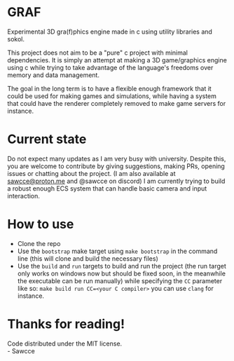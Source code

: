 # GRAF

Experimental 3D gra(f)phics engine made in c using
utility libraries and sokol.  

This project does not aim to be a "pure" c project with minimal
dependencies. It is simply an attempt at making a 3D game/graphics
engine using c while trying to take advantage of the language's
freedoms over memory and data management.  

The goal in the long term is to have a flexible enough
framework that it could be used for making games and
simulations, while having a system that could
have the renderer completely removed to make
game servers for instance.

# Current state
Do not expect many updates as I am very busy with university.
Despite this, you are welcome to contribute by giving suggestions,
making PRs, opening issues or chatting about the project.
(I am also available at sawcce@proton.me and @sawcce on discord)
I am currently trying to build a robust enough ECS system
that can handle basic camera and input interaction.

# How to use
- Clone the repo
- Use the `bootstrap` make target using `make bootstrap` in the command line (this will clone and build the necessary files)
- Use the `build` and `run` targets to build and run the project (the run target only works on windows now but should be fixed soon, in the meanwhile the executable can be run manually) while specifying the `CC` parameter like so: `make build run CC=<your C compiler>` you can use `clang` for instance. 

# Thanks for reading!
Code distributed under the MIT license.  
\- Sawcce